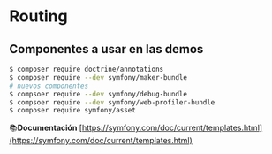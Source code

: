 # Routing

## Componentes a usar en las demos

```bash
$ composer require doctrine/annotations
$ composer require --dev symfony/maker-bundle
# nuevos componentes
$ compsoer require --dev symfony/debug-bundle
$ compsoer require --dev symfony/web-profiler-bundle
$ composer require symfony/asset
```

📚**Documentación** [https://symfony.com/doc/current/templates.html](https://symfony.com/doc/current/templates.html)
